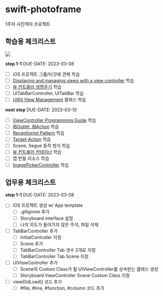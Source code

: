 # swift-photoframe
1주차 사진액자 프로젝트

## 학습용 체크리스트

<img src="https://user-images.githubusercontent.com/63908856/223042897-e4073356-dd9f-4704-89d8-690e5c36cd51.png">

**step 1-1** 
DUE-DATE: 2023-03-08
- [ ] iOS 프로젝트 그룹/타깃에 관해 학습
- [ ] [Displaying and managing views with a view controller](https://developer.apple.com/documentation/uikit/view_controllers/displaying_and_managing_views_with_a_view_controller) 학습
- [ ] [뷰 컨트롤러 생명주기](https://developer.apple.com/documentation/uikit/uiviewcontroller) 학습
- [ ] UITabBarController, UITabBar 학습
- [ ] [UIKit View Management](https://developer.apple.com/documentation/uikit/view_controllers) 클래스 학습

**next step**
DUE-DATE: 2023-03-10
- [ ] [ViewController Programming Guide](https://developer.apple.com/library/archive/featuredarticles/ViewControllerPGforiPhoneOS/index.html#//apple_ref/doc/uid/TP40007457-CH2-SW1) 학습
- [ ] [IBOutlet, IBAction](https://developer.apple.com/library/archive/documentation/General/Conceptual/CocoaEncyclopedia/Outlets/Outlets.html#//apple_ref/doc/uid/TP40010810-CH10-SW1) 학습
- [ ] [Receptionist Pattern](https://developer.apple.com/library/archive/documentation/General/Conceptual/CocoaEncyclopedia/ReceptionistPattern/ReceptionistPattern.html#//apple_ref/doc/uid/TP40010810-CH13-SW1) 학습
- [ ] [Target-Action](https://developer.apple.com/library/archive/documentation/General/Conceptual/CocoaEncyclopedia/Target-Action/Target-Action.html#//apple_ref/doc/uid/TP40010810-CH12-SW1) 학습
- [ ] Scene, Segue 동작 방식 학습
- [ ] [뷰 컨트롤러 컨테이너](https://developer.apple.com/documentation/uikit/view_controllers/creating_a_custom_container_view_controller) 학습
- [ ] 앱 번들 리소스 학습
- [ ] [ImagePickerController](https://developer.apple.com/documentation/uikit/uiimagepickercontrollerdelegate/1619126-imagepickercontroller) 학습

## 업무용 체크리스트
**step 1-1**
DUE-DATE: 2023-03-08
- [ ] iOS 프로젝트 생성 w/ App template
    - [ ] .gitignore 추가
    - [ ] Storyboard interface 설정
    - [ ] 나의 의도가 들어가지 않은 주석, 파일 삭제
- [ ] TabBarController 추가
    - [ ] InitialController 지정
    - [ ] Scene 추가
    - [ ] TabBarController Tab 갯수 2개로 지정
    - [ ] TabBarController Tab Scene 지정
- [ ] UIViewController 추가
    - [ ] Scene의 Custom Class가 될 UIViewController를 상속받는 클래스 생성
    - [ ] Storyboard ViewController Scene Custom Class 지정
- [ ] viewDidLoad() 코드 추가
    - [ ] #file, #line, #function, #column 코드 추가
